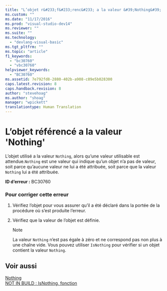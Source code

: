 ```yaml
---
title: "L’objet r&#233;f&#233;renc&#233; a la valeur &#39;Nothing&#39; | Microsoft Docs"
ms.custom: ""
ms.date: "11/17/2016"
ms.prod: "visual-studio-dev14"
ms.reviewer: ""
ms.suite: ""
ms.technology: 
  - "devlang-visual-basic"
ms.tgt_pltfrm: ""
ms.topic: "article"
f1_keywords: 
  - "bc30760"
  - "vbc30760"
helpviewer_keywords: 
  - "BC30760"
ms.assetid: 7e792fd8-2880-402b-a908-c89e5b028300
caps.latest.revision: 8
caps.handback.revision: 8
author: "stevehoag"
ms.author: "shoag"
manager: "wpickett"
translationtype: Human Translation
---
```

# L’objet r&#233;f&#233;renc&#233; a la valeur &#39;Nothing&#39;
L’objet utilisé a la valeur `Nothing`, alors qu’une valeur utilisable est attendue.`Nothing` est une valeur qui indique qu’un objet n’a pas de valeur, soit parce qu’aucune valeur ne lui a été attribuée, soit parce que la valeur `Nothing` lui a été attribuée.  
  
 **ID d’erreur :** BC30760  
  
### Pour corriger cette erreur  
  
1.  Vérifiez l’objet pour vous assurer qu’il a été déclaré dans la portée de la procédure où s’est produite l’erreur.  
  
2.  Vérifiez que la valeur de l’objet est définie.  
  
    > [!NOTE]
    >  La valeur `Nothing` n’est pas égale à zéro et ne correspond pas non plus à une chaîne vide. Vous pouvez utiliser `IsNothing` pour vérifier si un objet contient la valeur `Nothing`.  
  
## Voir aussi  
 [Nothing](../../visual-basic/language-reference/nothing.md)   
 [NOT IN BUILD : IsNothing, fonction](http://msdn.microsoft.com/fr-fr/5b2a4626-e6a9-49d1-b9b1-fcc6a1302319)